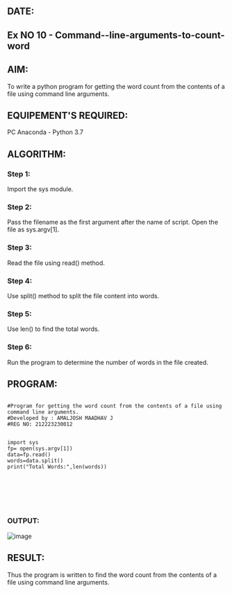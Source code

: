 ## DATE:
## Ex NO 10 -  Command--line-arguments-to-count-word
## AIM:
To write a python program for getting the word count from the contents of a file using command line arguments.
## EQUIPEMENT'S REQUIRED: 
PC
Anaconda - Python 3.7
## ALGORITHM: 
### Step 1:
Import the sys module.
### Step 2: 
Pass the filename as the first argument after the name of script. Open the file as sys.argv[1].
### Step 3: 
Read the file using read() method.
### Step 4:  
Use split() method to split the file content into words.
### Step 5: 
Use len() to find the total words.
### Step 6: 
Run the program to determine the number of words in the file created.
## PROGRAM:
```

#Program for getting the word count from the contents of a file using command line arguments.
#Developed by : AMALJOSH MAADHAV J
#REG NO: 212223230012


import sys
fp= open(sys.argv[1])
data=fp.read()
words=data.split()
print("Total Words:",len(words))







```
### OUTPUT:
![image](https://github.com/user-attachments/assets/a6c1edf9-4578-4890-9f81-c71372181ef5)



## RESULT:
Thus the program is written to find the word count from the contents of a file using command line arguments.
